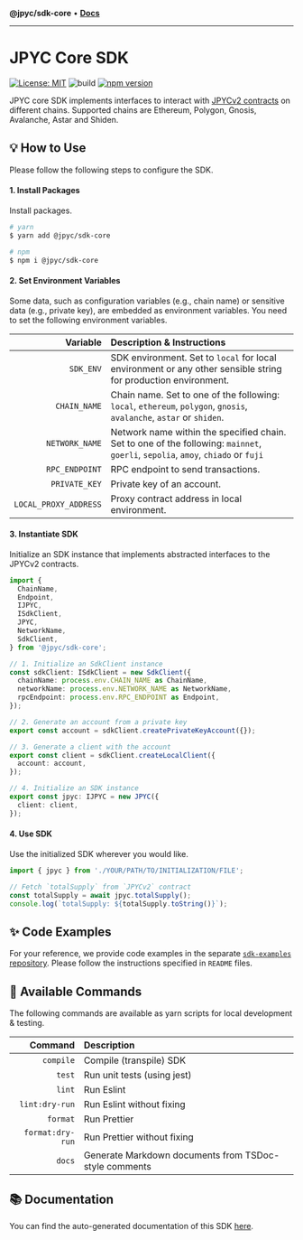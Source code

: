 **@jpyc/sdk-core** • [**Docs**](globals.md)

---

# JPYC Core SDK

[![License: MIT](https://img.shields.io/badge/License-MIT-yellow.svg)](./LICENSE)
![build](https://github.com/jcam1/sdks/actions/workflows/check.yml/badge.svg)
[![npm version](https://badge.fury.io/js/@jpyc%2Fsdk-core.svg)](https://badge.fury.io/js/@jpyc%2Fsdk-core)

JPYC core SDK implements interfaces to interact with [JPYCv2 contracts](https://github.com/jcam1/JPYCv2) on different chains. Supported chains are Ethereum, Polygon, Gnosis, Avalanche, Astar and Shiden.

## 💡 How to Use

Please follow the following steps to configure the SDK.

#### 1. Install Packages

Install packages.

```sh
# yarn
$ yarn add @jpyc/sdk-core

# npm
$ npm i @jpyc/sdk-core
```

#### 2. Set Environment Variables

Some data, such as configuration variables (e.g., chain name) or sensitive data (e.g., private key), are embedded as environment variables. You need to set the following environment variables.

|              Variable | Description & Instructions                                                                                                        |
| --------------------: | :-------------------------------------------------------------------------------------------------------------------------------- |
|             `SDK_ENV` | SDK environment. Set to `local` for local environment or any other sensible string for production environment.                    |
|          `CHAIN_NAME` | Chain name. Set to one of the following\: `local`, `ethereum`, `polygon`, `gnosis`, `avalanche`, `astar` or `shiden`.             |
|        `NETWORK_NAME` | Network name within the specified chain. Set to one of the following\: `mainnet`, `goerli`, `sepolia`, `amoy`, `chiado` or `fuji` |
|        `RPC_ENDPOINT` | RPC endpoint to send transactions.                                                                                                |
|         `PRIVATE_KEY` | Private key of an account.                                                                                                        |
| `LOCAL_PROXY_ADDRESS` | Proxy contract address in local environment.                                                                                      |

#### 3. Instantiate SDK

Initialize an SDK instance that implements abstracted interfaces to the JPYCv2 contracts.

```ts
import {
  ChainName,
  Endpoint,
  IJPYC,
  ISdkClient,
  JPYC,
  NetworkName,
  SdkClient,
} from '@jpyc/sdk-core';

// 1. Initialize an SdkClient instance
const sdkClient: ISdkClient = new SdkClient({
  chainName: process.env.CHAIN_NAME as ChainName,
  networkName: process.env.NETWORK_NAME as NetworkName,
  rpcEndpoint: process.env.RPC_ENDPOINT as Endpoint,
});

// 2. Generate an account from a private key
export const account = sdkClient.createPrivateKeyAccount({});

// 3. Generate a client with the account
export const client = sdkClient.createLocalClient({
  account: account,
});

// 4. Initialize an SDK instance
export const jpyc: IJPYC = new JPYC({
  client: client,
});
```

#### 4. Use SDK

Use the initialized SDK wherever you would like.

```ts
import { jpyc } from './YOUR/PATH/TO/INITIALIZATION/FILE';

// Fetch `totalSupply` from `JPYCv2` contract
const totalSupply = await jpyc.totalSupply();
console.log(`totalSupply: ${totalSupply.toString()}`);
```

## ✨ Code Examples

For your reference, we provide code examples in the separate [`sdk-examples` repository](https://github.com/jcam1/sdk-examples). Please follow the instructions specified in `README` files.

## 🤖 Available Commands

The following commands are available as yarn scripts for local development & testing.

|          Command | Description                                           |
| ---------------: | :---------------------------------------------------- |
|        `compile` | Compile (transpile) SDK                               |
|           `test` | Run unit tests (using jest)                           |
|           `lint` | Run Eslint                                            |
|   `lint:dry-run` | Run Eslint without fixing                             |
|         `format` | Run Prettier                                          |
| `format:dry-run` | Run Prettier without fixing                           |
|           `docs` | Generate Markdown documents from TSDoc-style comments |

## 📚 Documentation

You can find the auto-generated documentation of this SDK [here](_media/globals.md).
